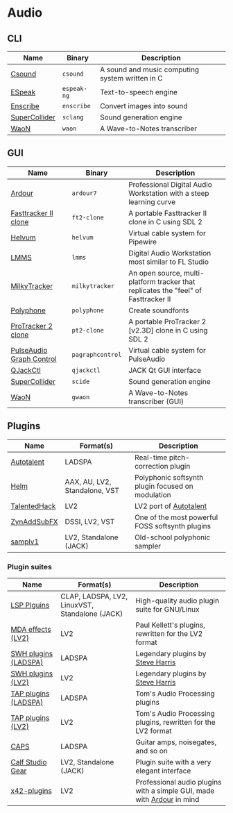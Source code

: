 # Audio

## CLI

| Name | Binary | Description |
| - | - | - |
| [Csound](https://github.com/csound/csound) | `csound` | A sound and music computing system written in C |
| [ESpeak](https://github.com/espeak-ng/espeak-ng) | `espeak-ng` | Text-to-speech engine |
| [Enscribe](https://github.com/sysrq-reisub/enscribe) | `enscribe` | Convert images into sound |
| [SuperCollider](https://github.com/supercollider/supercollider) | `sclang` | Sound generation engine |
| [WaoN](https://github.com/kichiki/WaoN) | `waon` | A Wave-to-Notes transcriber |

## GUI

| Name | Binary | Description |
| - | - | - |
| [Ardour](https://github.com/Ardour/ardour) | `ardour7` | Professional Digital Audio Workstation with a steep learning curve |
| [Fasttracker II clone](https://github.com/8bitbubsy/ft2-clone) | `ft2-clone` | A portable Fasttracker II clone in C using SDL 2 |
| [Helvum](https://gitlab.freedesktop.org/pipewire/helvum) | `helvum` | Virtual cable system for Pipewire |
| [LMMS](https://github.com/LMMS/lmms) | `lmms` | Digital Audio Workstation most similar to FL Studio |
| [MilkyTracker](https://github.com/milkytracker/MilkyTracker) | `milkytracker` | An open source, multi-platform tracker that replicates the "feel" of Fasttracker II |
| [Polyphone](https://github.com/davy7125/polyphone) | `polyphone` | Create soundfonts |
| [ProTracker 2 clone](https://github.com/8bitbubsy/pt2-clone) | `pt2-clone` | A portable ProTracker 2 [v2.3D] clone in C using SDL 2 |
| [PulseAudio Graph Control](https://github.com/futpib/pagraphcontrol) | `pagraphcontrol` | Virtual cable system for PulseAudio |
| [QJackCtl](https://github.com/rncbc/qjackctl) | `qjackctl` | JACK Qt GUI interface |
| [SuperCollider](https://github.com/supercollider/supercollider) | `scide` | Sound generation engine |
| [WaoN](https://github.com/kichiki/WaoN) | `gwaon` | A Wave-to-Notes transcriber (GUI) |

<!--
These plugin formats are sorted alphabetically, and help me when doing the same in the table below:

AAX
AU
CLAP
DSSI
LADSPA
LV2
LinuxVST
Standalone
VST
-->

## Plugins

| Name | Format(s) | Description |
| - | - | - |
| [Autotalent](http://tombaran.info/autotalent.html) | LADSPA | Real-time pitch-correction plugin |
| [Helm](https://github.com/mtytel/helm) | AAX, AU, LV2, Standalone, VST | Polyphonic softsynth plugin focused on modulation |
| [TalentedHack](https://github.com/jeremysalwen/TalentedHack) | LV2 | LV2 port of [Autotalent](http://tombaran.info/autotalent.html) |
| [ZynAddSubFX](https://github.com/zynaddsubfx/zynaddsubfx) | DSSI, LV2, VST | One of the most powerful FOSS softsynth plugins |
| [samplv1](https://github.com/rncbc/samplv1) | LV2, Standalone (JACK) | Old-school polyphonic sampler |

### Plugin suites

| Name | Format(s) | Description |
| - | - | - |
| [LSP Plguins](https://github.com/sadko4u/lsp-plugins) | CLAP, LADSPA, LV2, LinuxVST, Standalone (JACK) | High-quality audio plugin suite for GNU/Linux |
| [MDA effects (LV2)](https://drobilla.net/software/mda-lv2.html) | LV2 | Paul Kellett's plugins, rewritten for the LV2 format |
| [SWH plugins (LADSPA)](https://github.com/swh/ladspa) | LADSPA | Legendary plugins by [Steve Harris](https://github.com/swh) |
| [SWH plugins (LV2)](https://github.com/swh/lv2) | LV2 | Legendary plugins by [Steve Harris](https://github.com/swh) |
| [TAP plugins (LADSPA)](https://github.com/tomscii/tap-plugins) | LADSPA | Tom's Audio Processing plugins |
| [TAP plugins (LV2)](https://github.com/moddevices/tap-lv2) | LV2 | Tom's Audio Processing plugins, rewritten for the LV2 format |
| [CAPS](http://quitte.de/dsp/caps.html) | LADSPA | Guitar amps, noisegates, and so on |
| [Calf Studio Gear](https://github.com/calf-studio-gear/calf) | LV2, Standalone (JACK) | Plugin suite with a very elegant interface |
| [x42-plugins](https://github.com/x42/x42-plugins) | LV2 | Professional audio plugins with a simple GUI, made with [Ardour](https://github.com/Ardour/ardour) in mind |
